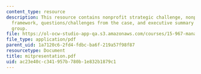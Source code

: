 ```yaml
---
content_type: resource
description: This resource contains nonprofit strategic challenge, nonprofit strategy
  framework, questions/challenges from the case, and executive summary of the bridgespan
  group.
file: https://ol-ocw-studio-app-qa.s3.amazonaws.com/courses/15-967-managing-and-volunteering-in-the-non-profit-sector-spring-2005/ac23e40cc341957b780b1e832b1879c1_mitpresentation.pdf
file_type: application/pdf
parent_uid: 1a7120c6-2fd4-fdbc-ba6f-219a57f98f87
resourcetype: Document
title: mitpresentation.pdf
uid: ac23e40c-c341-957b-780b-1e832b1879c1
---
```

